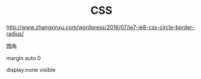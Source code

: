<h1 align="center">CSS</h1>

http://www.zhangxinxu.com/wordpress/2016/07/ie7-ie8-css-circle-border-radius/

圆角

margin auto 0

display:none visible
